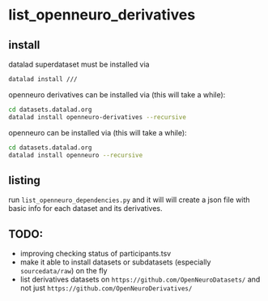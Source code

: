 # list_openneuro_derivatives

## install

datalad superdataset must be installed via

```bash
datalad install ///
```

openneuro derivatives can be installed via (this will take a while):

```bash
cd datasets.datalad.org
datalad install openneuro-derivatives --recursive
```

openneuro can be installed via (this will take a while):

```bash
cd datasets.datalad.org
datalad install openneuro --recursive
```

## listing

run `list_openneuro_dependencies.py` and it will
will create a json file with basic info for each dataset and its derivatives.


## TODO:

- improving checking status of participants.tsv
- make it able to install datasets or subdatasets (especially `sourcedata/raw`) on the fly
- list derivatives datasets on `https://github.com/OpenNeuroDatasets/` and not just
  `https://github.com/OpenNeuroDerivatives/`
